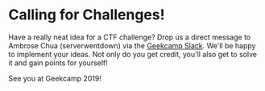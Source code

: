 
# Calling for Challenges!

Have a really neat idea for a CTF challenge? Drop us a direct message to Ambrose Chua (serverwentdown) via the [Geekcamp Slack](https://join.slack.com/t/geekcampattendees/shared_invite/enQtNzM3MDc0ODM1MDYxLWEzODZjZjliMzFlMjhmNzMwZjUwYTc1NTUwZDY4NmQ1MmVmODI4NGNhMmVlODhjNTBiZWFiYzU4MGYxYzRmNjI). We'll be happy to implement your ideas. Not only do you get credit, you'll also get to solve it and gain points for yourself!

See you at Geekcamp 2019!
